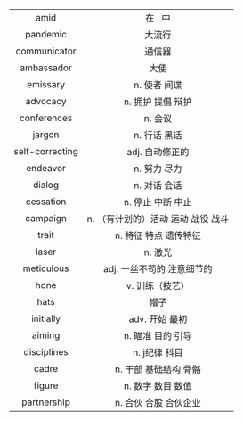 |                 |                                    |
| :-------------: | :--------------------------------: |
|      amid       |              在...中               |
|    pandemic     |               大流行               |
|  communicator   |               通信器               |
|   ambassador    |                大使                |
|    emissary     |            n. 使者 间谍            |
|    advocacy     |         n. 拥护 提倡 辩护          |
|   conferences   |              n. 会议               |
|     jargon      |            n. 行话 黑话            |
| self-correcting |          adj. 自动修正的           |
|    endeavor     |            n. 努力 尽力            |
|     dialog      |            n. 对话 会话            |
|    cessation    |         n. 停止 中断 中止          |
|    campaign     | n. （有计划的）活动 运动 战役 战斗 |
|      trait      |       n. 特征 特点 遗传特征        |
|      laser      |              n. 激光               |
|   meticulous    |     adj. 一丝不苟的 注意细节的     |
|      hone       |          v. 训练（技艺）           |
|      hats       |                帽子                |
|    initially    |           adv. 开始 最初           |
|     aiming      |         n. 瞄准 目的 引导          |
|   disciplines   |           n. j纪律 科目            |
|      cadre      |       n. 干部 基础结构 骨骼        |
|     figure      |         n. 数字 数目 数值          |
|   partnership   |       n. 合伙 合股 合伙企业        |

